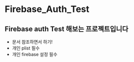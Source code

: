 # Firebase_Auth_Test
## Firebase auth Test 해보는 프로젝트입니다
  - 문서 참조하면서 하기!
  - 개인 plist 필수
  - 개인 firebase 설정 필수
